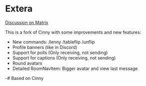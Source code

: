 # Extera
[Discussion on Matrix](https://matrix.to/#/#extera:officialdakari.ru)

This is a fork of Cinny with some improvements and new features:
- New commands: /lenny /tableflip /unflip
- Profile banners (like in Discord)
- Support for polls (Only receiving, not sending)
- Support for captions (Only receiving, not sending)
- Round avatars
- Detailed RoomNavItem: Bigger avatar and view last message

-# Based on Cinny
